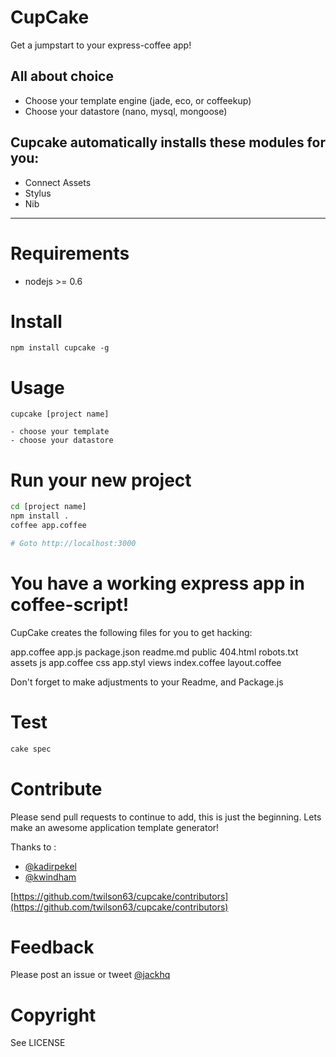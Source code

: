# CupCake

Get a jumpstart to your express-coffee app!

## All about choice

* Choose your template engine (jade, eco, or coffeekup)
* Choose your datastore (nano, mysql, mongoose)

## Cupcake automatically installs these modules for you:

* Connect Assets
* Stylus
* Nib

---

# Requirements

* nodejs >= 0.6

# Install

```
npm install cupcake -g
```

# Usage

```
cupcake [project name]

- choose your template
- choose your datastore
```
    
# Run your new project

``` sh
cd [project name]
npm install .
coffee app.coffee

# Goto http://localhost:3000
```

# You have a working express app in coffee-script!

CupCake creates the following files for you to get hacking:

app.coffee
app.js
package.json
readme.md
public
  404.html
  robots.txt
assets
  js
    app.coffee
  css
    app.styl
views
  index.coffee
  layout.coffee

Don't forget to make adjustments to your Readme, and Package.js

# Test

``` sh
cake spec
```
# Contribute

Please send pull requests to continue to add, this is just the
beginning.  Lets make an awesome application template generator!

Thanks to :

- [@kadirpekel](https://github.com/coffeemate)
- [@kwindham](https://github.com/gradus)

[https://github.com/twilson63/cupcake/contributors](https://github.com/twilson63/cupcake/contributors)

# Feedback

Please post an issue or tweet [@jackhq](http://twitter.com/jackhq)

# Copyright

See LICENSE


